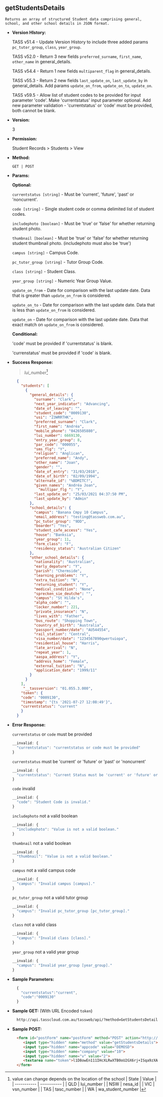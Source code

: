 **getStudentsDetails**
----
	Returns an array of structured Student data comprising general, school, and other school details in JSON format.

* **Version HIstory:**

  TASS v51.4 - Update Version History to include three added params `pc_tutor_group`, `class`, `year_group`.

  TASS v52.0 - Return 3 new fields `preferred_surname`, `first_name`, `other_name` in general_details.
  
  TASS v54.4 - Return 1 new fields `multiparent_flag` in general_details.

  TASS v55.3 - Return 2 new fields `last_update_on`, `last_update_by` in general_details.
               Add params `update_on_from`, `update_on_to`, `update_on`.

  TASS v59.5 - Allow list of student codes to be provided for input parameter 'code'. Make 'currentstatus' input parameter optional. Add new parameter validation - 'currentstatus' or 'code' must be provided, both cannot be blank.

* **Version:**

	3

* **Permission:**

  Student Records > Students > View

* **Method:**

	`GET | POST`

*  **Params:**

	**Optional:**

	`currentstatus [string]` -  Must be 'current', 'future', 'past' or 'noncurrent'.

	`code [string]` - Single student code or comma delimited list of student codes.

	`includephoto [boolean]` -  Must be 'true' or 'false' for whether returning student photo.

	`thumbnail [boolean]` -  Must be 'true' or 'false' for whether returning student thumbnail photo. (includephoto must also be 'true')

	`campus [string]` -  Campus Code.

	`pc_tutor_group [string]` -  Tutor Group Code.

	`class [string]` -  Student Class.

	`year_group [string]` -  Numeric Year Group Value.

	`update_on_from` - Date for comparison with the last update date. Data that is greater than `update_on_from` is considered.

	`update_on_to` - Date for comparison with the last update date. Data that is less than `update_on_from` is considered.

	`update_on` - Date for comparison with the last update date. Data that exact match on `update_on_from` is considered.

	**Conditional:**

	'code' must be provided if 'currentstatus' is blank.

	'currenstatus' must be provided if 'code' is blank.

* **Success Response:**
    > *lui_number*[^1] 
    [^1]: value can change depends on the location of the school 
		| State      | Value |
		| ----------- | ----------- |
		| QLD      | lui_number       |
		| NSW   | nesa_id        |
		| VIC      | vsn_number       |
		| TAS   | tasc_number        |
		| WA   | wa_student_number        |

    ```json
      {
        "students": [
          {
            "general_details": {
              "surname": "Clark",
              "next_year_indicator": "Advancing",
              "date_of_leaving": "",
              "student_code": "0009130",
              "usi": "23WRRTHK",
              "preferred_surname": "Clark",
              "first_name": "Andréa",
              "mobile_phone": "0426505880",
              "lui_number": 6669130,
              "entry_year_group": 8,
              "par_code": "000055",
              "sms_flg": "Y",
              "religion": "Anglican",
              "preferred_name": "Andy",
              "other_name": "Joan",
              "gender": "",
              "date_of_entry": "31/03/2018",
              "date_of_birth": "02/09/1994",
              "alternate_id": "%BDMITC?",
              "given_names": "Andréa Joan",
	      	    "multipar_flg ": "Y",
              "last_update_on": "25/03/2021 04:37:50 PM",
              "last_update_by": "Admin"
            },
            "school_details": {
              "campus": "Banana Cmpy 10 Campus",
              "email_address": "testing@tassweb.com.au",
              "pc_tutor_group": "9DD",
              "boarder": "Yes",
              "student_cafe_access": "Yes",
              "house": "Banksia",
              "year_group": 11,
              "form_class": "F",
              "residency_status": "Australian Citizen"
            },
            "other_school_details": {
              "nationality": "Australian",
              "early_depature": "Y",
              "parish": "Chermside",
              "learning_problems": "Y",
              "extra_tuition": "N",
              "returning_student": "Y",
              "medical_condition": "None",
              "sprecken_sie_deutche": "",
              "campus": "St Hilda's",
              "alpha_code": "",
              "locker_number": 221,
              "private_insurance": "N",
              "lives_with": "Father",
              "bus_route": "Shopping Town",
              "country_of_birth": "Australia",
              "passport_number/date": "AU544554",
              "rail_station": "Central",
              "visa_number/date": "1234567890qwertuiopa",
              "residential_house": "Harris",
              "late_arrival": "N",
              "repeat_year": 1,
              "aaspa_address": "Y",
              "address_home": "Female",
              "external_tuition": "N",
              "application_date": "1999/11"
            }
          }
        ],
         "__tassversion": "01.055.3.000",
        "token": {
        "code": "0009130",
        "timestamp": "{ts '2021-07-27 12:08:49'}",
        "currentstatus": "current"
        }
      }
    ```
 
* **Error Response:**

    `currentstatus` or `code` must be provided
    ```javascript
    __invalid: {
      "currentstatus": "currentstatus or code must be provided"
    }
    ```

    `currentstatus` must be 'current' or 'future' or 'past' or 'noncurrent'
    ```javascript
    __invalid: {
      "currentstatus": "Current Status must be 'current' or 'future' or 'past' or 'noncurrent'."
    }
    ```

    `code` invalid
    ```javascript
    __invalid: {
      "code": "Student Code is invalid."
    }
    ```
    
    `includephoto` not a valid boolean
    ```javascript
    __invalid: {
      "includephoto": "Value is not a valid boolean."
    }
    ```

    `thumbnail` not a valid boolean
    ```javascript
    __invalid: {
      "thumbnail": "Value is not a valid boolean."
    }
    ```

    `campus` not a valid campus code
    ```javascript
    __invalid: {
      "campus": "Invalid campus [campus]."
    }
    ```

    `pc_tutor_group` not a valid tutor group
    ```javascript
    __invalid: {
      "campus": "Invalid pc_tutor_group [pc_tutor_group]."
    }
    ```

    `class` not a valid class
    ```javascript
    __invalid: {
      "campus": "Invalid class [class]."
    }
    ```

    `year_group` not a valid year group
    ```javascript
    __invalid: {
      "campus": "Invalid year_group [year_group]."
    }
    ```
    
* **Sample Parameters:**

  ```javascript
    {
      "currentstatus":"current",
      "code":"0009130"
    }
  ```

* **Sample GET:** (With URL Encoded `token`)

  ```HTML
    http://api.tasscloud.com.au/tassweb/api/?method=GetStudentsDetails&appcode=DEMOSD&company=10&v=2&token=l1D8owEn111IHcXLRwXTB0oU2GX6rj%2BISqa9zXA8We1Gqx9%2Fzb%2BcbVFartivsDN%2FxGgAIIjtABAYfzYPqTCpLf3gb0nW3h%2FTrPFLMhAdNcVvHD0Gz4FkRj5jRAD1aAGQ
  ```
  
* **Sample POST:**

  ```HTML
    <form id="postForm" name="postForm" method="POST" action="http://api.tasscloud.com.au/tassweb/api/">
       <input type="hidden" name="method" value="getStudentsDetails">
       <input type="hidden" name="appcode" value="DEMOSD">
       <input type="hidden" name="company" value="10">
       <input type="hidden" name="v" value="2">
       <textarea name="token">l1D8owEn111IHcXLRwXTB0oU2GX6rj+ISqa9zXA8We1Gqx9/zb+cbVFartivsDN/xGgAIIjtABAYfzYPqTCpLf3gb0nW3h/TrPFLMhAdNcVvHD0Gz4FkRj5jRAD1aAGQ</textarea>
    </form>
  ```
